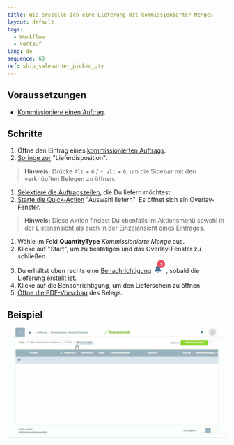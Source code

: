 ```yaml
---
title: Wie erstelle ich eine Lieferung mit kommissionierter Menge?
layout: default
tags:
  - Workflow
  - Verkauf
lang: de
sequence: 60
ref: ship_salesorder_picked_qty
---
```


## Voraussetzungen
- [Kommissioniere einen Auftrag](Lieferung_kommissionieren).

## Schritte
1. Öffne den Eintrag eines [kommissionierten Auftrags](Lieferung_kommissionieren).
1. [Springe zur](SpringezuBelegen) "Lieferdisposition".
 >**Hinweis:** Drücke `Alt` + `6` / `⌥ alt` + `6`, um die Sidebar mit den verknüpften Belegen zu öffnen.

1. [Selektiere die Auftragszeilen](AuswahlBelege), die Du liefern möchtest.
1. [Starte die Quick-Action](AktionStarten) "Auswahl liefern". Es öffnet sich ein Overlay-Fenster.
 >**Hinweis:** Diese Aktion findest Du ebenfalls im Aktionsmenü sowohl in der Listenansicht als auch in der Einzelansicht eines Eintrages.

1. Wähle im Feld **QuantityType** *Kommissionierte Menge* aus.
1. Klicke auf "Start", um zu bestätigen und das Overlay-Fenster zu schließen.
1. Du erhältst oben rechts eine [Benachrichtigung](Benachrichtigungsarten) ![](assets/NotificationBell_WebUI.png), sobald die Lieferung erstellt ist.
1. Klicke auf die Benachrichtigung, um den Lieferschein zu öffnen.
1. [Öffne die PDF-Vorschau](PDFVorschau) des Belegs.

## Beispiel
![](assets/Lieferung_mit_kommissionierter_Menge.gif)
